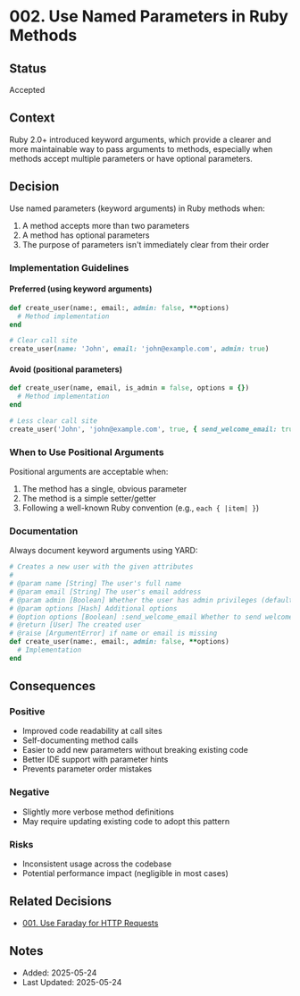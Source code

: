 # 002. Use Named Parameters in Ruby Methods

## Status
Accepted

## Context
Ruby 2.0+ introduced keyword arguments, which provide a clearer and more maintainable way to pass arguments to methods, especially when methods accept multiple parameters or have optional parameters.

## Decision
Use named parameters (keyword arguments) in Ruby methods when:
1. A method accepts more than two parameters
2. A method has optional parameters
3. The purpose of parameters isn't immediately clear from their order

### Implementation Guidelines

#### Preferred (using keyword arguments)
```ruby
def create_user(name:, email:, admin: false, **options)
  # Method implementation
end

# Clear call site
create_user(name: 'John', email: 'john@example.com', admin: true)
```

#### Avoid (positional parameters)
```ruby
def create_user(name, email, is_admin = false, options = {})
  # Method implementation
end

# Less clear call site
create_user('John', 'john@example.com', true, { send_welcome_email: true })
```

### When to Use Positional Arguments
Positional arguments are acceptable when:
1. The method has a single, obvious parameter
2. The method is a simple setter/getter
3. Following a well-known Ruby convention (e.g., `each { |item| }`)

### Documentation
Always document keyword arguments using YARD:

```ruby
# Creates a new user with the given attributes
#
# @param name [String] The user's full name
# @param email [String] The user's email address
# @param admin [Boolean] Whether the user has admin privileges (default: false)
# @param options [Hash] Additional options
# @option options [Boolean] :send_welcome_email Whether to send welcome email (default: true)
# @return [User] The created user
# @raise [ArgumentError] if name or email is missing
def create_user(name:, email:, admin: false, **options)
  # Implementation
end
```

## Consequences

### Positive
- Improved code readability at call sites
- Self-documenting method calls
- Easier to add new parameters without breaking existing code
- Better IDE support with parameter hints
- Prevents parameter order mistakes

### Negative
- Slightly more verbose method definitions
- May require updating existing code to adopt this pattern

### Risks
- Inconsistent usage across the codebase
- Potential performance impact (negligible in most cases)

## Related Decisions
- [001. Use Faraday for HTTP Requests](./001-use-faraday-for-http.md)

## Notes
- Added: 2025-05-24
- Last Updated: 2025-05-24
